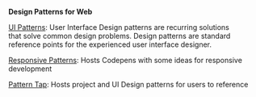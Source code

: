 **Design Patterns for Web**  

[UI Patterns](http://ui-patterns.com/): User Interface Design patterns are recurring solutions   
that solve common design problems. Design patterns are standard reference points for the experienced user interface designer.

[Responsive Patterns](https://bradfrost.github.io/this-is-responsive/patterns.html): Hosts Codepens with some ideas for responsive  development  

[Pattern Tap](http://patterntap.com/patterntap): Hosts project and UI Design patterns for users to reference  

  


